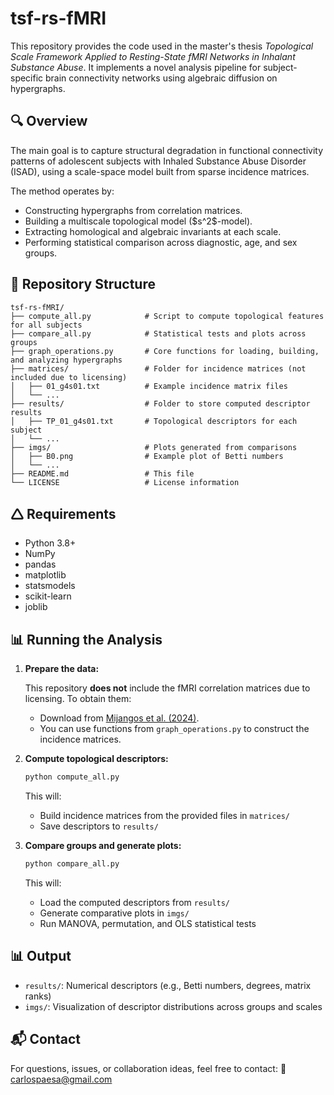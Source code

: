 # tsf-rs-fMRI

This repository provides the code used in the master's thesis *Topological Scale Framework Applied to Resting-State fMRI Networks in Inhalant Substance Abuse*. It implements a novel analysis pipeline for subject-specific brain connectivity networks using algebraic diffusion on hypergraphs.

## 🔍 Overview

The main goal is to capture structural degradation in functional connectivity patterns of adolescent subjects with Inhaled Substance Abuse Disorder (ISAD), using a scale-space model built from sparse incidence matrices.

The method operates by:

* Constructing hypergraphs from correlation matrices.
* Building a multiscale topological model (\$s^2\$-model).
* Extracting homological and algebraic invariants at each scale.
* Performing statistical comparison across diagnostic, age, and sex groups.

## 📁 Repository Structure

```
tsf-rs-fMRI/
├── compute_all.py            # Script to compute topological features for all subjects
├── compare_all.py            # Statistical tests and plots across groups
├── graph_operations.py       # Core functions for loading, building, and analyzing hypergraphs
├── matrices/                 # Folder for incidence matrices (not included due to licensing)
│   ├── 01_g4s01.txt          # Example incidence matrix files
│   └── ...
├── results/                  # Folder to store computed descriptor results
│   ├── TP_01_g4s01.txt       # Topological descriptors for each subject
│   └── ...
├── imgs/                     # Plots generated from comparisons
│   ├── B0.png                # Example plot of Betti numbers
│   └── ...
├── README.md                 # This file
└── LICENSE                   # License information
```

## 🛆 Requirements

* Python 3.8+
* NumPy
* pandas
* matplotlib
* statsmodels
* scikit-learn
* joblib

## 📊 Running the Analysis

1. **Prepare the data:**

   This repository **does not** include the fMRI correlation matrices due to licensing. To obtain them:

   * Download from [Mijangos et al. (2024)](https://figshare.com/articles/dataset/Resting_state_correlation_matrices/21941681).
   * You can use functions from `graph_operations.py` to construct the incidence matrices.

2. **Compute topological descriptors:**

   ```bash
   python compute_all.py
   ```

   This will:

   * Build incidence matrices from the provided files in `matrices/`
   * Save descriptors to `results/`

3. **Compare groups and generate plots:**

   ```bash
   python compare_all.py
   ```

   This will:
   * Load the computed descriptors from `results/`
   * Generate comparative plots in `imgs/`
   * Run MANOVA, permutation, and OLS statistical tests

## 📊 Output

* `results/`: Numerical descriptors (e.g., Betti numbers, degrees, matrix ranks)
* `imgs/`: Visualization of descriptor distributions across groups and scales

## 📬 Contact

For questions, issues, or collaboration ideas, feel free to contact:
📧 [carlospaesa@gmail.com](mailto:carlospaesa@gmail.com)

